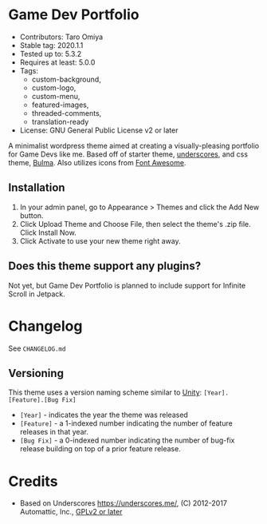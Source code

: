 Game Dev Portfolio
===

- Contributors: Taro Omiya
- Stable tag: 2020.1.1
- Tested up to: 5.3.2
- Requires at least: 5.0.0
- Tags:
	- custom-background,
	- custom-logo,
	- custom-menu,
	- featured-images,
	- threaded-comments,
	- translation-ready
- License: GNU General Public License v2 or later

A minimalist wordpress theme aimed at creating a visually-pleasing portfolio for Game Devs like me.  Based off of starter theme, [underscores](https://underscores.me/), and css theme, [Bulma](https://bulma.io/).  Also utilizes icons from [Font Awesome](https://fontawesome.com/).

Installation
---

1. In your admin panel, go to Appearance > Themes and click the Add New button.
2. Click Upload Theme and Choose File, then select the theme's .zip file. Click Install Now.
3. Click Activate to use your new theme right away.

Does this theme support any plugins?
---

Not yet, but Game Dev Portfolio is planned to include support for Infinite Scroll in Jetpack.

Changelog
===

See `CHANGELOG.md`

Versioning
---

This theme uses a version naming scheme similar to [Unity](https://unity.com/): `[Year].[Feature].[Bug Fix]`

- `[Year]` - indicates the year the theme was released
- `[Feature]` - a 1-indexed number indicating the number of feature releases in that year.
- `[Bug Fix]` - a 0-indexed number indicating the number of bug-fix release building on top of a prior feature release.

Credits
===

* Based on Underscores https://underscores.me/, (C) 2012-2017 Automattic, Inc., [GPLv2 or later](https://www.gnu.org/licenses/gpl-2.0.html)
